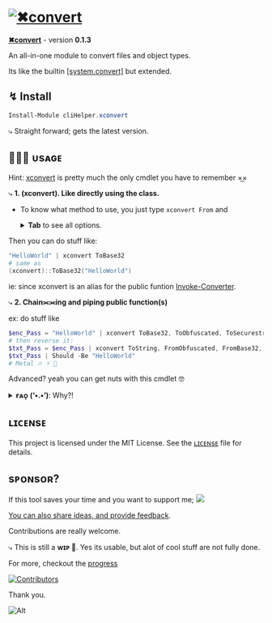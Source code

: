 # [![✖convert](https://github.com/user-attachments/assets/777c32d2-d5bc-4298-9ac9-38fc3e9c8ad9)](https://alainQtec.dev/clihelper-modules/xconvert)

<p><b><a href="https://powershellgallery.com/packages/cliHelper.xconvert">✖convert</a></b> - version <b>0.1.3</b></p>

An all-in-one module to convert files and object types.

<p>
Its like the builtin <a href="https://learn.microsoft.com/en-us/dotnet/fundamentals/runtime-libraries/system-convert">[system.convert]</a> but extended.
</br>
</p>

## ↯ Install

```PowerShell
Install-Module cliHelper.xconvert
```

⤷ Straight forward; gets the latest version.

## 🧑🏻‍💻 ᴜsᴀɢᴇ

<p>
Hint: <a href="./Public/Invoke-Converter.ps1">xconvert</a> is pretty much the only cmdlet
you have to remember ×͜×

</p>

⤷ **1. (xconvert). Like directly using the class.**

- To know what method to use, you just type `xconvert From` and <details>
  <summary><b>Tab</b> to see all options.</summary>

  xconvert From `Tab`

  gives this output

  [![from tab](https://github.com/user-attachments/assets/6a2ed842-ee1e-4b6f-8309-c483e8b0eade)](https://alainQtec.dev/clihelper-modules/xconvert)

  `or` xconvert To `Tab`

  [![to tab](https://github.com/user-attachments/assets/b7168891-deb2-42f9-8c44-af2f17bc174e)](https://alainQtec.dev/clihelper-modules/xconvert)

</details>

Then you can do stuff like:

```PowerShell
"HelloWorld" | xconvert ToBase32
# same as
(xconvert)::ToBase32("HelloWorld")
```

<p>
ie: since xconvert is an alias for the public funtion <a href="./Public/Invoke-Converter.ps1">Invoke-Converter</a>.
</p>

⤷ **2. Chain⫘⫘ing and piping public function(s)**

ex: do stuff like

```PowerShell
$enc_Pass = "HelloWorld" | xconvert ToBase32, ToObfuscated, ToSecurestring
# then reverse it:
$txt_Pass = $enc_Pass | xconvert ToString, FromObfuscated, FromBase32, ToUTF8str
$txt_Pass | Should -Be "HelloWorld"
# Metal 🔥 ⚡︎ 🤘
```

Advanced? yeah you can get nuts with this cmdlet 🤓

<details>
  <summary><b>ғᴀᴏ̨ (‘•.•’)</b>: Why?!</summary>

⤷ **PowerShell has limited built-in Support for Some Formats**.

<p>
For me, this is like a fun and AIO solution to extend that
functionality.
</p>

- While PowerShell excels at handling common file formats(JSON, XML, CSV) and
  [data types](https://learn.microsoft.com/en-us/powershell/scripting/lang-spec/chapter-06?view=powershell-7.4),
  users may find limited built-in support for less common file types,
  necessitating additional modules.

  `Example`: Converting excel Files often result in
  [corrupted files](https://forums.powershell.org/t/converting-excel-files-in-powershell/10807).

The goal is simple, to make [xconvert] the <b>best module to convert</b> objects
in powershell.

</details>

## ʟɪᴄᴇɴsᴇ

This project is licensed under the MIT License. See the
[ʟɪᴄᴇɴsᴇ](https://alain.MIT-license.org) file for details.

## sᴘᴏɴsᴏʀ?

If this tool saves your time and you want to support me;
<a href="https://www.paypal.com/donate/?hosted_button_id=3LA3EUKRU6722">
<img src="https://img.shields.io/static/v1?logo=paypal&label=PayPal&logoColor=white&message=donate to alain&color=00457C"/>
</a>

[You can also share ideas, and provide feedback](https://github.com/alainQtec/cliHelper.xconvert/discussions/1).

Contributions are really welcome.

⤷ This is still a **ᴡɪᴘ 🚧**. Yes its usable, but alot of cool stuff are not
fully done.

For more, checkout the [progress](./docs/Readme.md)

[![Contributors](https://contrib.rocks/image?repo=alainQtec/cliHelper.xconvert)](https://github.com/alainQtec/cliHelper.xconvert/graphs/contributors)

Thank you.

![Alt](https://repobeats.axiom.co/api/embed/d89af108bf024aef37b230136bf3883b83aa8386.svg "Repobeats analytics image")
